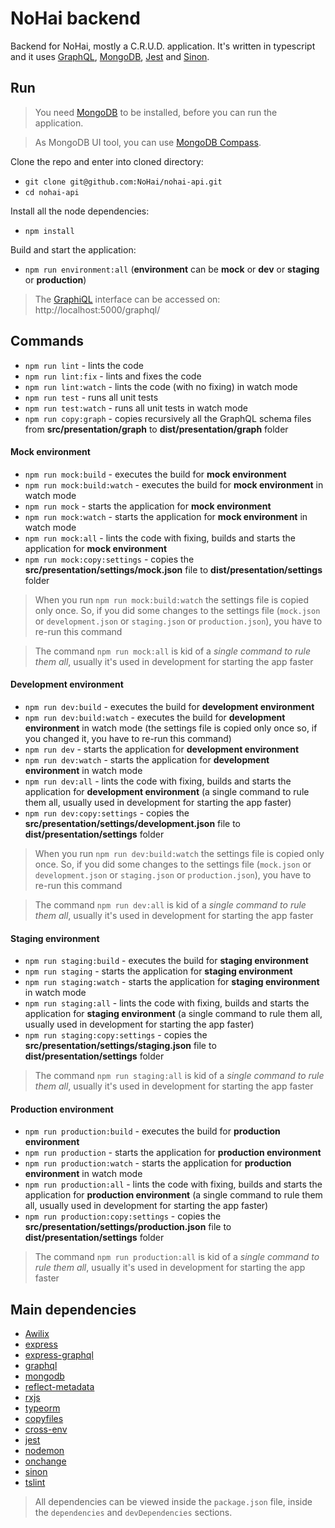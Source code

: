 # NoHai backend
Backend for NoHai, mostly a C.R.U.D. application. It's written in typescript and it uses [GraphQL](https://graphql.org/), [MongoDB](https://www.mongodb.com/), [Jest](https://jestjs.io/) and [Sinon](https://sinonjs.org/).  

## Run
> You need [MongoDB](https://www.mongodb.com/) to be installed, before you can run the application.

> As MongoDB UI tool, you can use [MongoDB Compass](https://www.mongodb.com/products/compass).

Clone the repo and enter into cloned directory:

* `git clone git@github.com:NoHai/nohai-api.git`
* `cd nohai-api`

Install all the node dependencies:

* `npm install`

Build and start the application:

* `npm run environment:all` (**environment** can be **mock** or **dev** or **staging** or **production**)

> The [GraphiQL](https://github.com/graphql/graphiql) interface can be accessed on: http://localhost:5000/graphql/

## Commands
* `npm run lint` - lints the code
* `npm run lint:fix` - lints and fixes the code
* `npm run lint:watch` - lints the code (with no fixing) in watch mode
* `npm run test` - runs all unit tests
* `npm run test:watch` - runs all unit tests in watch mode
* `npm run copy:graph` - copies recursively all the GraphQL schema files from **src/presentation/graph** to **dist/presentation/graph** folder 

#### Mock environment
* `npm run mock:build` - executes the build for **mock environment**
* `npm run mock:build:watch` - executes the build for **mock environment** in watch mode
* `npm run mock` - starts the application for **mock environment**
* `npm run mock:watch` - starts the application for **mock environment** in watch mode
* `npm run mock:all` - lints the code with fixing, builds and starts the application for **mock environment**
* `npm run mock:copy:settings` - copies the **src/presentation/settings/mock.json** file to **dist/presentation/settings** folder

> When you run `npm run mock:build:watch` the settings file is copied only once. So, if you did some changes to the settings file (`mock.json` or `development.json` or `staging.json` or `production.json`), you have to re-run this command

> The command `npm run mock:all` is kid of a *single command to rule them all*, usually it's used in development for starting the app faster

#### Development environment
* `npm run dev:build` - executes the build for **development environment**
* `npm run dev:build:watch` - executes the build for **development environment** in watch mode (the settings file is copied only once so, if you changed it, you have to re-run this command)
* `npm run dev` - starts the application for **development environment**
* `npm run dev:watch` - starts the application for **development environment** in watch mode
* `npm run dev:all` - lints the code with fixing, builds and starts the application for **development environment** (a single command to rule them all, usually used in development for starting the app faster)
* `npm run dev:copy:settings` - copies the **src/presentation/settings/development.json** file to **dist/presentation/settings** folder

> When you run `npm run dev:build:watch` the settings file is copied only once. So, if you did some changes to the settings file (`mock.json` or `development.json` or `staging.json` or `production.json`), you have to re-run this command

> The command `npm run dev:all` is kid of a *single command to rule them all*, usually it's used in development for starting the app faster

#### Staging environment
* `npm run staging:build` - executes the build for **staging environment**
* `npm run staging` - starts the application for **staging environment**
* `npm run staging:watch` - starts the application for **staging environment** in watch mode
* `npm run staging:all` - lints the code with fixing, builds and starts the application for **staging environment** (a single command to rule them all, usually used in development for starting the app faster)
* `npm run staging:copy:settings` - copies the **src/presentation/settings/staging.json** file to **dist/presentation/settings** folder

> The command `npm run staging:all` is kid of a *single command to rule them all*, usually it's used in development for starting the app faster

#### Production environment
* `npm run production:build` - executes the build for **production environment**
* `npm run production` - starts the application for **production environment**
* `npm run production:watch` - starts the application for **production environment** in watch mode
* `npm run production:all` - lints the code with fixing, builds and starts the application for **production environment** (a single command to rule them all, usually used in development for starting the app faster)
* `npm run production:copy:settings` - copies the **src/presentation/settings/production.json** file to **dist/presentation/settings** folder

> The command `npm run production:all` is kid of a *single command to rule them all*, usually it's used in development for starting the app faster

## Main dependencies
* [Awilix](https://github.com/jeffijoe/awilix#readme)
* [express](https://expressjs.com/)
* [express-graphql](https://github.com/graphql/express-graphql)
* [graphql](https://github.com/graphql/graphql-js)
* [mongodb](https://github.com/mongodb/node-mongodb-native)
* [reflect-metadata](https://rbuckton.github.io/reflect-metadata/)
* [rxjs](https://rxjs.dev/)
* [typeorm](https://typeorm.io/#/)
* [copyfiles](https://github.com/calvinmetcalf/copyfiles#readme)
* [cross-env](https://github.com/kentcdodds/cross-env#readme)
* [jest](https://jestjs.io/)
* [nodemon](https://nodemon.io/)
* [onchange](https://github.com/Qard/onchange)
* [sinon](https://sinonjs.org/)
* [tslint](https://palantir.github.io/tslint/)

> All dependencies can be viewed inside the `package.json` file, inside the `dependencies` and `devDependencies` sections.
